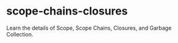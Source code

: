 # scope-chains-closures
Learn the details of Scope, Scope Chains, Closures, and Garbage Collection.
